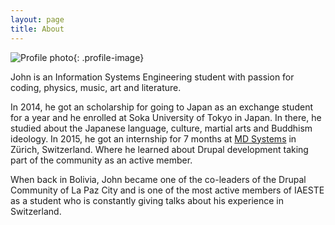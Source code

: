 ```yaml
---
layout: page
title: About
---
```

![Profile photo]({{site.baseurl}}/assets/img/profile.jpg){: .profile-image}

John is an Information Systems Engineering student with passion for coding, physics, music, art and literature.

In 2014, he got an scholarship for going to Japan as an exchange student for a year and he enrolled at Soka University of Tokyo in Japan. In there, he studied about the Japanese language, culture, martial arts and Buddhism ideology.
In 2015, he got an internship for 7 months at [MD Systems](https://www.md-systems.ch/) in Zürich, Switzerland. Where he learned about Drupal development taking part of the community as an active member.

When back in Bolivia, John became one of the co-leaders of the Drupal Community of La Paz City and is one of the most active members of IAESTE as a student who is constantly giving talks about his experience in Switzerland.
